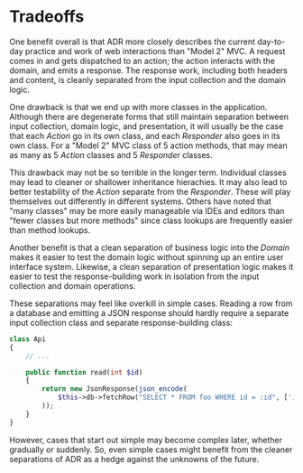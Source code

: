# Tradeoffs

One benefit overall is that ADR more closely describes the current day-to-day practice and work of web interactions than "Model 2" MVC. A request comes in and gets dispatched to an action; the action interacts with the domain, and emits a response. The response work, including both headers and content, is cleanly separated from the input collection and the domain logic.

One drawback is that we end up with more classes in the application. Although there are degenerate forms that still maintain separation between input collection, domain logic, and presentation, it will usually be the case that each _Action_ go in its own class, and each _Responder_ also goes in its own class. For a "Model 2" MVC class of 5 action methods, that may mean as many as 5 _Action_ classes and 5 _Responder_ classes.

This drawback may not be so terrible in the longer term. Individual classes may lead to cleaner or shallower inheritance hierachies. It may also lead to better testability of the _Action_ separate from the _Responder_. These will play themselves out differently in different systems.  Others have noted that "many classes" may be more easily manageable via IDEs and editors than "fewer classes but more methods" since class lookups are frequently easier than method lookups.

Another benefit is that a clean separation of business logic into the _Domain_ makes it easier to test the domain logic without spinning up an entire user interface system. Likewise, a clean separation of presentation logic makes it easier to test the response-building work in isolation from the input collection and domain operations.

These separations may feel like overkill in simple cases. Reading a row from a database and emitting a JSON response should hardly require a separate input collection class and separate response-building class:

```php
class Api
{
    // ...

    public function read(int $id)
    {
        return new JsonResponse(json_encode(
            $this->db->fetchRow("SELECT * FROM foo WHERE id = :id", ['id' => $id])
        ));
    }
}
```

However, cases that start out simple may become complex later, whether gradually or suddenly. So, even simple cases might benefit from the cleaner separations of ADR as a hedge against the unknowns of the future.
